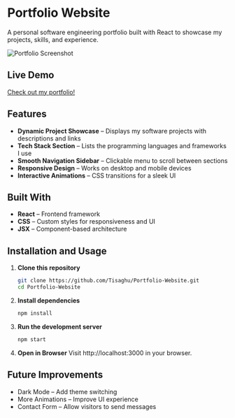 # Portfolio Website  

A personal software engineering portfolio built with React to showcase my projects, skills, and experience.  

![Portfolio Screenshot](screenshot.png) 

## Live Demo  
[Check out my portfolio!](https://example.com) 

## Features  
- **Dynamic Project Showcase** – Displays my software projects with descriptions and links  
- **Tech Stack Section** – Lists the programming languages and frameworks I use  
- **Smooth Navigation Sidebar** – Clickable menu to scroll between sections  
- **Responsive Design** – Works on desktop and mobile devices  
- **Interactive Animations** – CSS transitions for a sleek UI  

## Built With  
- **React** – Frontend framework  
- **CSS** – Custom styles for responsiveness and UI  
- **JSX** – Component-based architecture  

## Installation and Usage  

1. **Clone this repository**  
   ```bash
   git clone https://github.com/Tisaghu/Portfolio-Website.git
   cd Portfolio-Website
2. **Install dependencies**
   ```bash
   npm install
3. **Run the development server**
   ```bash
   npm start
4. **Open in Browser**
   Visit http://localhost:3000 in your browser.
   
## Future Improvements
- Dark Mode – Add theme switching
- More Animations – Improve UI experience
- Contact Form – Allow visitors to send messages
